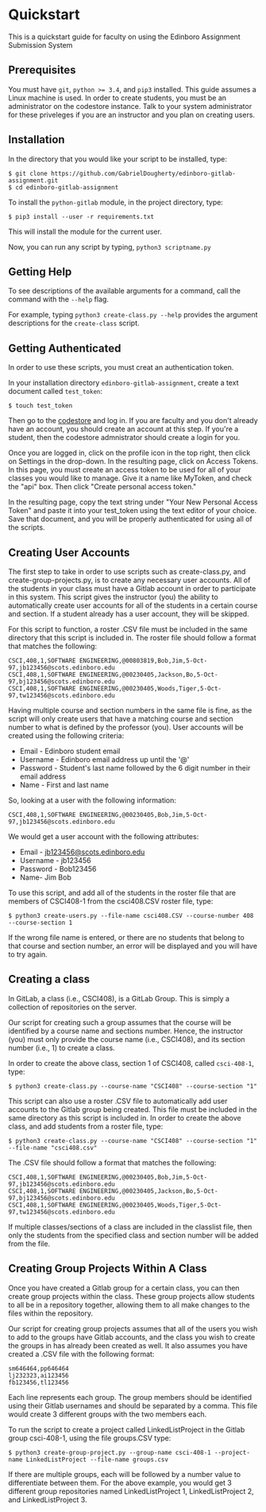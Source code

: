 Quickstart
==========

This is a quickstart guide for faculty on using the Edinboro Assignment Submission System

Prerequisites
-------------

You must have `git`, `python >= 3.4`, and `pip3` installed. This guide assumes a Linux machine is used. In order to create students, you must be an administrator on the codestore instance. Talk to your system administrator for these priveleges if you are an instructor and you plan on creating users.

Installation
------------

In the directory that you would like your script to be installed, type:

```
$ git clone https://github.com/GabrielDougherty/edinboro-gitlab-assignment.git
$ cd edinboro-gitlab-assignment
```
To install the `python-gitlab` module, in the project directory, type:

`$ pip3 install --user -r requirements.txt`

This will install the module for the current user.


Now, you can run any script by typing, `python3 scriptname.py`

Getting Help
------------

To see descriptions of the available arguments for a command, call the command with the `--help` flag.

For example, typing `python3 create-class.py --help` provides the argument descriptions for the `create-class` script.

Getting Authenticated
---------------------

In order to use these scripts, you must creat an authentication token.

In your installation directory `edinboro-gitlab-assignment`, create a text document called `test_token`:

```
$ touch test_token
```

Then go to the [codestore](http://codestore.cs.edinboro.edu/users/sign_in) and log in. If you are faculty and you don't already have an account, you should create an account at this step. If you're a student, then the codestore admnistrator should create a login for you.

Once you are logged in, click on the profile icon in the top right, then click on Settings in the drop-down. In the resulting page, click on Access Tokens. In this page, you must create an access token to be used for all of your classes you would like to manage. Give it a name like MyToken, and check the "api" box. Then click "Create personal access token."

In the resulting page, copy the text string under "Your New Personal Access Token" and paste it into your test_token using the text editor of your choice. Save that document, and you will be properly authenticated for using all of the scripts.

Creating User Accounts
----------------------

The first step to take in order to use scripts such as create-class.py, and create-group-projects.py, is to create any necessary user accounts. All of the students in your class must have a Gitlab account in order to participate in this system. This script gives the instructor (you) the ability to automatically create user accounts for all of the students in a certain course and section. If a student already has a user account, they will be skipped.

For this script to function, a roster .CSV file must be included in the same directory that this script is included in. The roster file should follow a format that matches the following:

```
CSCI,408,1,SOFTWARE ENGINEERING,@00803819,Bob,Jim,5-Oct-97,jb123456@scots.edinboro.edu  
CSCI,408,1,SOFTWARE ENGINEERING,@00230405,Jackson,Bo,5-Oct-97,bj123456@scots.edinboro.edu  
CSCI,408,1,SOFTWARE ENGINEERING,@00230405,Woods,Tiger,5-Oct-97,tw123456@scots.edinboro.edu 
```

Having multiple course and section numbers in the same file is fine, as the script will only create users that have a matching course and section number to what is defined by the professor (you). User accounts will be created using the following criteria:
* Email - Edinboro student email
* Username - Edinboro email address up until the '@'
* Password - Student's last name followed by the 6 digit number in their email address
* Name - First and last name

So, looking at a user with the following information:

`CSCI,408,1,SOFTWARE ENGINEERING,@00230405,Bob,Jim,5-Oct-97,jb123456@scots.edinboro.edu`  

We would get a user account with the following attributes:
* Email - jb123456@scots.edinboro.edu
* Username - jb123456
* Password - Bob123456
* Name- Jim Bob

To use this script, and add all of the students in the roster file that are members of CSCI408-1 from the csci408.CSV roster file, type:

`​$ python3 create-users.py --file-name csci408.CSV --course-number 408 --course-section 1​`

If the wrong file name is entered, or there are no students that belong to that course and section number, an error will be displayed and you will have to try again.

Creating a class
----------------

In GitLab, a class (i.e., CSCI408), is a GitLab Group. This is simply a collection of repositories on the server.

Our script for creating such a group assumes that the course will be identified by a course name and sections number. Hence, the instructor (you) must only provide the course name (i.e., CSCI408), and its section number (i.e., 1) to create a class.

In order to create the above class, section 1 of CSCI408, called `csci-408-1`, type:

`​$ python3 create-class.py --course-name "CSCI408" --course-section "1"​`

This script can also use a roster .CSV file to automatically add user accounts to the Gitlab group being created. This file must be included in the same directory as this script is included in. In order to create the above class, and add students from a roster file, type:

`​$ python3 create-class.py --course-name "CSCI408" --course-section "1" --file-name "csci408.csv"​`

The .CSV file should follow a format that matches the following:

```
CSCI,408,1,SOFTWARE ENGINEERING,@00230405,Bob,Jim,5-Oct-97,jb123456@scots.edinboro.edu  
CSCI,408,1,SOFTWARE ENGINEERING,@00230405,Jackson,Bo,5-Oct-97,bj123456@scots.edinboro.edu  
CSCI,408,1,SOFTWARE ENGINEERING,@00230405,Woods,Tiger,5-Oct-97,tw123456@scots.edinboro.edu
```

If multiple classes/sections of a class are included in the classlist file, then only the students from the specified class and section number will be added from the file.

Creating Group Projects Within A Class
--------------------------------------

Once you have created a Gitlab group for a certain class, you can then create group projects within the class. These group projects allow students to all be in a repository together, allowing them to all make changes to the files within the repository. 

Our script for creating group projects assumes that all of the users you wish to add to the groups have Gitlab accounts, and the class you wish to create the groups in has already been created as well. It also assumes you have created a .CSV file with the following format:

```
sm646464,pp646464
lj232323,ai123456
fb123456,tl123456
```

Each line represents each group. The group members should be identified using their Gitlab usernames and should be separated by a comma. This file would create 3 different groups with the two members each.

To run the script to create a project called LinkedListProject in the Gitlab group csci-408-1, using the file groups.CSV type:

`​$ python3 create-group-project.py --group-name csci-408-1 --project-name LinkedListProject --file-name groups.csv​`

If there are multiple groups, each will be followed by a number value to differentiate between them. For the above example, you would get 3 different group repositories named LinkedListProject 1, LinkedListProject 2, and LinkedListProject 3.

